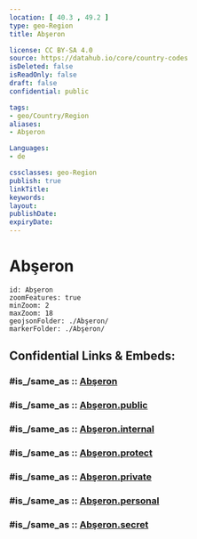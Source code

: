 ```yaml
---
location: [ 40.3 , 49.2 ] 
type: geo-Region
title: Abşeron

license: CC BY-SA 4.0
source: https://datahub.io/core/country-codes
isDeleted: false
isReadOnly: false
draft: false
confidential: public

tags:
- geo/Country/Region
aliases:
- Abşeron

Languages:
- de

cssclasses: geo-Region
publish: true
linkTitle: 
keywords: 
layout: 
publishDate: 
expiryDate: 
---
```


# Abşeron

```leaflet
id: Abşeron
zoomFeatures: true 
minZoom: 2 
maxZoom: 18
geojsonFolder: ./Abşeron/
markerFolder: ./Abşeron/
```


## Confidential Links & Embeds: 

### #is_/same_as :: [Abşeron](/_Standards/Earth/Continent/Asia/Asia~North~West/Azerbaijan/Regions~Azerbaijan/Absheron/counties~Absheron/Abşeron.md) 

### #is_/same_as :: [Abşeron.public](/_public/Earth/Continent/Asia/Asia~North~West/Azerbaijan/Regions~Azerbaijan/Absheron/counties~Absheron/Abşeron.public.md) 

### #is_/same_as :: [Abşeron.internal](/_internal/Earth/Continent/Asia/Asia~North~West/Azerbaijan/Regions~Azerbaijan/Absheron/counties~Absheron/Abşeron.internal.md) 

### #is_/same_as :: [Abşeron.protect](/_protect/Earth/Continent/Asia/Asia~North~West/Azerbaijan/Regions~Azerbaijan/Absheron/counties~Absheron/Abşeron.protect.md) 

### #is_/same_as :: [Abşeron.private](/_private/Earth/Continent/Asia/Asia~North~West/Azerbaijan/Regions~Azerbaijan/Absheron/counties~Absheron/Abşeron.private.md) 

### #is_/same_as :: [Abşeron.personal](/_personal/Earth/Continent/Asia/Asia~North~West/Azerbaijan/Regions~Azerbaijan/Absheron/counties~Absheron/Abşeron.personal.md) 

### #is_/same_as :: [Abşeron.secret](/_secret/Earth/Continent/Asia/Asia~North~West/Azerbaijan/Regions~Azerbaijan/Absheron/counties~Absheron/Abşeron.secret.md)


